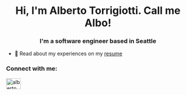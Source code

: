 <h1 align="center">Hi, I'm Alberto Torrigiotti. Call me Albo!</h1>
<h3 align="center">I'm a software engineer based in Seattle</h3>

- 📄 Read about my experiences on my [resume](https://drive.google.com/file/d/1n4LM6O4bZrOhNfnFmSS04RV5RlbJlilm/view)

<h3 align="left">Connect with me:</h3>
<p align="left">
<a href="https://www.linkedin.com/in/alberto-torrigiotti/" target="blank"><img align="center" src="https://raw.githubusercontent.com/rahuldkjain/github-profile-readme-generator/master/src/images/icons/Social/linked-in-alt.svg" alt="alberto torrigiotti" height="30" width="40" /></a>
</p>
